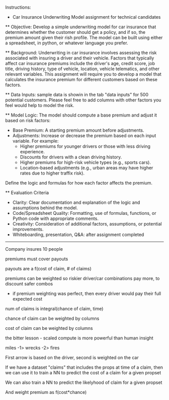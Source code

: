Instructions:

* Car Insurance Underwriting Model assignment for technical candidates

** Objective: Develop a simple underwriting model for car insurance that determines whether the customer should get a policy, and if so, the premium amount given their rish profile.  The model can be built using either a spreadsheet, in python, or whatever language you prefer.

** Background: Underwriting in car insurance involves assessing the risk associated with insuring a driver and their vehicle.  Factors that typically affect car insurance premiums include the driver's age, credit score, job title, driving history, type of vehicle, location, vehicle telematics, and other relevant variables.  This assignment will require you to develop a model that calculates the insurance premium for different customers based on these factors.

** Data Inputs: sample data is showin in the tab "data inputs" for 500 potential customers.  Please feel free to add columns with other factors you feel would help to model the risk.

** Model Logic: The model should compute a base premium and adjust it based on risk factors:

- Base Premium: A starting premium amount before adjustments.
- Adjustments: Increase or decrease the premium based on each input variable.  For example:
    - Higher premiums for younger drivers or those with less driving experience.
    - Discounts for drivers with a clean driving history.
    - Higher premiums for high-risk vehicle types (e.g., sports cars).
    - Location-based adjustments (e.g., urban areas may have higher rates due to higher traffix risk).

Define the logic and formulas for how each factor affects the premium.

** Evaluation Criteria

- Clarity: Clear documentation and explanation of the logic and assumptions behind the model.
- Code/Spreadsheet Quality: Formatting, use of formulas, functions, or Python code with appropriate comments.
- Creativity: Consideration of additional factors, assumptions, or potential improvements.
- Whiteboarding, presentation, Q&A: after assignment completed



-----

Company insures 10 people

premiums must cover payouts

payouts are a f(cost of claim, # of claims)

premiums can be weighted so riskier driver/car combinations pay more, to discount safer combos
- if premium weighting was perfect, then every driver would pay their full expected cost


num of claims is integral(chance of claim, time)

chance of claim can be weighted by columns

cost of claim can be weighted by columns

the bitter lesson - scaled compute is more powerful than human insight

miles -1> wrecks -2> fires

First arrow is based on the driver, second is weighted on the car

If we have a dataset "claims" that includes the props at time of a claim, then we can use it to train a NN to predict the cost of a claim for a given propset

We can also train a NN to predict the likelyhood of claim for a given propset

And weight premium as f(cost*chance)
